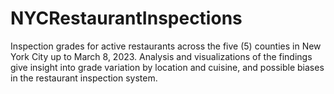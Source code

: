 # NYCRestaurantInspections
Inspection grades for active restaurants across the five (5) counties in New York City up to March 8, 2023. Analysis and visualizations of the findings give insight into grade variation by location and cuisine, and possible biases in the restaurant inspection system.
